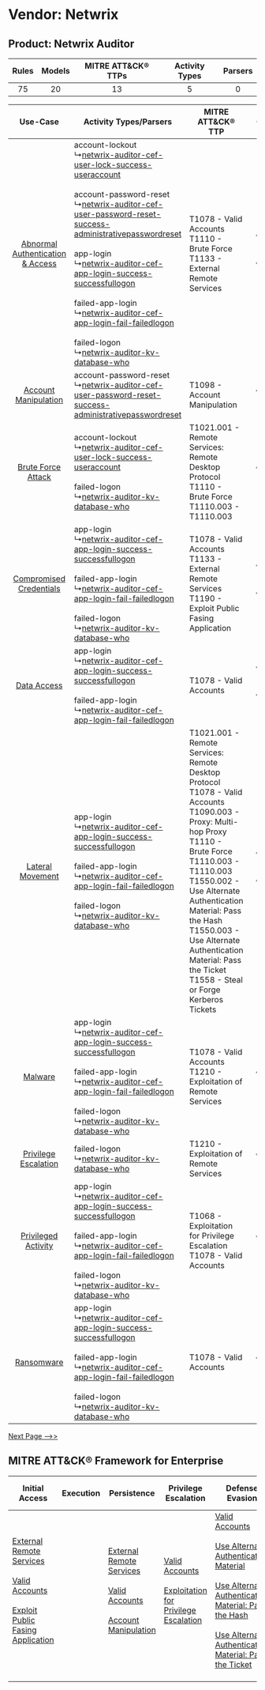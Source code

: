 Vendor: Netwrix
===============
Product: Netwrix Auditor
------------------------
| Rules | Models | MITRE ATT&CK® TTPs | Activity Types | Parsers |
|:-----:|:------:|:------------------:|:--------------:|:-------:|
|  75   |   20   |         13         |       5        |    0    |

|    Use-Case    | Activity Types/Parsers    | MITRE ATT&CK® TTP    | Content    |
|:----:| ---- | ---- | ---- |
| [Abnormal Authentication & Access](../../../UseCases/uc_abnormal_authentication_&_access.md) |  account-lockout<br> ↳[netwrix-auditor-cef-user-lock-success-useraccount](Ps/pC_netwrixauditorcefuserlocksuccessuseraccount.md)<br><br> account-password-reset<br> ↳[netwrix-auditor-cef-user-password-reset-success-administrativepasswordreset](Ps/pC_netwrixauditorcefuserpasswordresetsuccessadministrativepasswordreset.md)<br><br> app-login<br> ↳[netwrix-auditor-cef-app-login-success-successfullogon](Ps/pC_netwrixauditorcefapploginsuccesssuccessfullogon.md)<br><br> failed-app-login<br> ↳[netwrix-auditor-cef-app-login-fail-failedlogon](Ps/pC_netwrixauditorcefapploginfailfailedlogon.md)<br><br> failed-logon<br> ↳[netwrix-auditor-kv-database-who](Ps/pC_netwrixauditorkvdatabasewho.md)<br> | T1078 - Valid Accounts<br>T1110 - Brute Force<br>T1133 - External Remote Services<br>    | [<ul><li>21 Rules</li></ul><ul><li>6 Models</li></ul>](RM/r_m_netwrix_netwrix_auditor_Abnormal_Authentication_&_Access.md) |
|    [Account Manipulation](../../../UseCases/uc_account_manipulation.md)    |  account-password-reset<br> ↳[netwrix-auditor-cef-user-password-reset-success-administrativepasswordreset](Ps/pC_netwrixauditorcefuserpasswordresetsuccessadministrativepasswordreset.md)<br>    | T1098 - Account Manipulation<br>    | [<ul><li>1 Rules</li></ul>](RM/r_m_netwrix_netwrix_auditor_Account_Manipulation.md)    |
|    [Brute Force Attack](../../../UseCases/uc_brute_force_attack.md)    |  account-lockout<br> ↳[netwrix-auditor-cef-user-lock-success-useraccount](Ps/pC_netwrixauditorcefuserlocksuccessuseraccount.md)<br><br> failed-logon<br> ↳[netwrix-auditor-kv-database-who](Ps/pC_netwrixauditorkvdatabasewho.md)<br>    | T1021.001 - Remote Services: Remote Desktop Protocol<br>T1110 - Brute Force<br>T1110.003 - T1110.003<br>    | [<ul><li>10 Rules</li></ul>](RM/r_m_netwrix_netwrix_auditor_Brute_Force_Attack.md)    |
|          [Compromised Credentials](../../../UseCases/uc_compromised_credentials.md)          |  app-login<br> ↳[netwrix-auditor-cef-app-login-success-successfullogon](Ps/pC_netwrixauditorcefapploginsuccesssuccessfullogon.md)<br><br> failed-app-login<br> ↳[netwrix-auditor-cef-app-login-fail-failedlogon](Ps/pC_netwrixauditorcefapploginfailfailedlogon.md)<br><br> failed-logon<br> ↳[netwrix-auditor-kv-database-who](Ps/pC_netwrixauditorkvdatabasewho.md)<br>    | T1078 - Valid Accounts<br>T1133 - External Remote Services<br>T1190 - Exploit Public Fasing Application<br>    | [<ul><li>31 Rules</li></ul><ul><li>17 Models</li></ul>](RM/r_m_netwrix_netwrix_auditor_Compromised_Credentials.md)         |
|    [Data Access](../../../UseCases/uc_data_access.md)    |  app-login<br> ↳[netwrix-auditor-cef-app-login-success-successfullogon](Ps/pC_netwrixauditorcefapploginsuccesssuccessfullogon.md)<br><br> failed-app-login<br> ↳[netwrix-auditor-cef-app-login-fail-failedlogon](Ps/pC_netwrixauditorcefapploginfailfailedlogon.md)<br>    | T1078 - Valid Accounts<br>    | [<ul><li>6 Rules</li></ul><ul><li>4 Models</li></ul>](RM/r_m_netwrix_netwrix_auditor_Data_Access.md)    |
|    [Lateral Movement](../../../UseCases/uc_lateral_movement.md)    |  app-login<br> ↳[netwrix-auditor-cef-app-login-success-successfullogon](Ps/pC_netwrixauditorcefapploginsuccesssuccessfullogon.md)<br><br> failed-app-login<br> ↳[netwrix-auditor-cef-app-login-fail-failedlogon](Ps/pC_netwrixauditorcefapploginfailfailedlogon.md)<br><br> failed-logon<br> ↳[netwrix-auditor-kv-database-who](Ps/pC_netwrixauditorkvdatabasewho.md)<br>    | T1021.001 - Remote Services: Remote Desktop Protocol<br>T1078 - Valid Accounts<br>T1090.003 - Proxy: Multi-hop Proxy<br>T1110 - Brute Force<br>T1110.003 - T1110.003<br>T1550.002 - Use Alternate Authentication Material: Pass the Hash<br>T1550.003 - Use Alternate Authentication Material: Pass the Ticket<br>T1558 - Steal or Forge Kerberos Tickets<br> | [<ul><li>14 Rules</li></ul><ul><li>1 Models</li></ul>](RM/r_m_netwrix_netwrix_auditor_Lateral_Movement.md)    |
|    [Malware](../../../UseCases/uc_malware.md)    |  app-login<br> ↳[netwrix-auditor-cef-app-login-success-successfullogon](Ps/pC_netwrixauditorcefapploginsuccesssuccessfullogon.md)<br><br> failed-app-login<br> ↳[netwrix-auditor-cef-app-login-fail-failedlogon](Ps/pC_netwrixauditorcefapploginfailfailedlogon.md)<br><br> failed-logon<br> ↳[netwrix-auditor-kv-database-who](Ps/pC_netwrixauditorkvdatabasewho.md)<br>    | T1078 - Valid Accounts<br>T1210 - Exploitation of Remote Services<br>    | [<ul><li>3 Rules</li></ul>](RM/r_m_netwrix_netwrix_auditor_Malware.md)    |
|    [Privilege Escalation](../../../UseCases/uc_privilege_escalation.md)    |  failed-logon<br> ↳[netwrix-auditor-kv-database-who](Ps/pC_netwrixauditorkvdatabasewho.md)<br>    | T1210 - Exploitation of Remote Services<br>    | [<ul><li>1 Rules</li></ul>](RM/r_m_netwrix_netwrix_auditor_Privilege_Escalation.md)    |
|    [Privileged Activity](../../../UseCases/uc_privileged_activity.md)    |  app-login<br> ↳[netwrix-auditor-cef-app-login-success-successfullogon](Ps/pC_netwrixauditorcefapploginsuccesssuccessfullogon.md)<br><br> failed-app-login<br> ↳[netwrix-auditor-cef-app-login-fail-failedlogon](Ps/pC_netwrixauditorcefapploginfailfailedlogon.md)<br><br> failed-logon<br> ↳[netwrix-auditor-kv-database-who](Ps/pC_netwrixauditorkvdatabasewho.md)<br>    | T1068 - Exploitation for Privilege Escalation<br>T1078 - Valid Accounts<br>    | [<ul><li>3 Rules</li></ul>](RM/r_m_netwrix_netwrix_auditor_Privileged_Activity.md)    |
|    [Ransomware](../../../UseCases/uc_ransomware.md)    |  app-login<br> ↳[netwrix-auditor-cef-app-login-success-successfullogon](Ps/pC_netwrixauditorcefapploginsuccesssuccessfullogon.md)<br><br> failed-app-login<br> ↳[netwrix-auditor-cef-app-login-fail-failedlogon](Ps/pC_netwrixauditorcefapploginfailfailedlogon.md)<br><br> failed-logon<br> ↳[netwrix-auditor-kv-database-who](Ps/pC_netwrixauditorkvdatabasewho.md)<br>    | T1078 - Valid Accounts<br>    | [<ul><li>2 Rules</li></ul>](RM/r_m_netwrix_netwrix_auditor_Ransomware.md)    |
[Next Page -->>](2_ds_netwrix_netwrix_auditor.md)

MITRE ATT&CK® Framework for Enterprise
--------------------------------------
| Initial Access                                                                                                                                                                                                                         | Execution | Persistence                                                                                                                                                                                                               | Privilege Escalation                                                                                                                                          | Defense Evasion                                                                                                                                                                                                                                                                                                                                                                           | Credential Access                                                                                                                                    | Discovery | Lateral Movement                                                                                                                                                                                                                                                                                                                                    | Collection | Command and Control                                                                                                                       | Exfiltration | Impact |
| -------------------------------------------------------------------------------------------------------------------------------------------------------------------------------------------------------------------------------------- | --------- | ------------------------------------------------------------------------------------------------------------------------------------------------------------------------------------------------------------------------- | ------------------------------------------------------------------------------------------------------------------------------------------------------------- | ----------------------------------------------------------------------------------------------------------------------------------------------------------------------------------------------------------------------------------------------------------------------------------------------------------------------------------------------------------------------------------------- | ---------------------------------------------------------------------------------------------------------------------------------------------------- | --------- | --------------------------------------------------------------------------------------------------------------------------------------------------------------------------------------------------------------------------------------------------------------------------------------------------------------------------------------------------- | ---------- | ----------------------------------------------------------------------------------------------------------------------------------------- | ------------ | ------ |
| [External Remote Services](https://attack.mitre.org/techniques/T1133)<br><br>[Valid Accounts](https://attack.mitre.org/techniques/T1078)<br><br>[Exploit Public Fasing Application](https://attack.mitre.org/techniques/T1190)<br><br> |           | [External Remote Services](https://attack.mitre.org/techniques/T1133)<br><br>[Valid Accounts](https://attack.mitre.org/techniques/T1078)<br><br>[Account Manipulation](https://attack.mitre.org/techniques/T1098)<br><br> | [Valid Accounts](https://attack.mitre.org/techniques/T1078)<br><br>[Exploitation for Privilege Escalation](https://attack.mitre.org/techniques/T1068)<br><br> | [Valid Accounts](https://attack.mitre.org/techniques/T1078)<br><br>[Use Alternate Authentication Material](https://attack.mitre.org/techniques/T1550)<br><br>[Use Alternate Authentication Material: Pass the Hash](https://attack.mitre.org/techniques/T1550/002)<br><br>[Use Alternate Authentication Material: Pass the Ticket](https://attack.mitre.org/techniques/T1550/003)<br><br> | [Brute Force](https://attack.mitre.org/techniques/T1110)<br><br>[Steal or Forge Kerberos Tickets](https://attack.mitre.org/techniques/T1558)<br><br> |           | [Exploitation of Remote Services](https://attack.mitre.org/techniques/T1210)<br><br>[Remote Services](https://attack.mitre.org/techniques/T1021)<br><br>[Use Alternate Authentication Material](https://attack.mitre.org/techniques/T1550)<br><br>[Remote Services: Remote Desktop Protocol](https://attack.mitre.org/techniques/T1021/001)<br><br> |            | [Proxy: Multi-hop Proxy](https://attack.mitre.org/techniques/T1090/003)<br><br>[Proxy](https://attack.mitre.org/techniques/T1090)<br><br> |              |        |